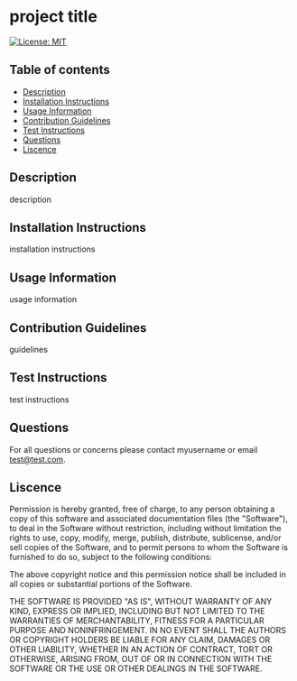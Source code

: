 # project title 
[![License: MIT](https://img.shields.io/badge/License-MIT-yellow.svg)](https://opensource.org/licenses/MIT)

## Table of contents
* [Description](#description)
* [Installation Instructions](#installation)
* [Usage Information](#usage)
* [Contribution Guidelines](#contribution)
* [Test Instructions](#test)
* [Questions](#questions)
* [Liscence](#liscence)
</ul>

<a name="description"></a>

## Description
description

<a name="installation"></a>

## Installation Instructions
installation instructions

<a name="usage"></a>

## Usage Information
usage information

<a name="contribution"></a>

## Contribution Guidelines
guidelines

<a name="test"></a>

## Test Instructions
test instructions

<a name="questions"></a>

## Questions
For all questions or concerns please contact myusername or email test@test.com.

<a name="liscence"></a>

## Liscence
<p>Permission is hereby granted, free of charge, to any person obtaining a copy of this software and associated documentation files (the "Software"), to deal in the Software without restriction, including without limitation the rights to use, copy, modify, merge, publish, distribute, sublicense, and/or sell copies of the Software, and to permit persons to whom the Software is furnished to do so, subject to the following conditions:</p>
        <p>The above copyright notice and this permission notice shall be included in all copies or substantial portions of the Software.</p>
        <p>THE SOFTWARE IS PROVIDED "AS IS", WITHOUT WARRANTY OF ANY KIND, EXPRESS OR IMPLIED, INCLUDING BUT NOT LIMITED TO THE WARRANTIES OF MERCHANTABILITY, FITNESS FOR A PARTICULAR PURPOSE AND NONINFRINGEMENT. IN NO EVENT SHALL THE AUTHORS OR COPYRIGHT HOLDERS BE LIABLE FOR ANY CLAIM, DAMAGES OR OTHER LIABILITY, WHETHER IN AN ACTION OF CONTRACT, TORT OR OTHERWISE, ARISING FROM, OUT OF OR IN CONNECTION WITH THE SOFTWARE OR THE USE OR OTHER DEALINGS IN THE SOFTWARE.</p>